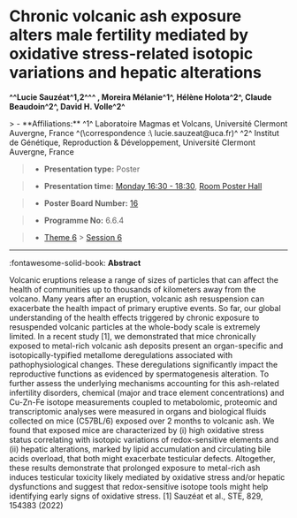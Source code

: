 # Chronic volcanic ash exposure alters male fertility mediated by oxidative stress-related isotopic variations and hepatic alterations

**^^Lucie Sauzéat^1,2\^^^ , Moreira Mélanie^1^, Hélène Holota^2^, Claude Beaudoin^2^, David H. Volle^2^**

<!-- more -->> - **Affiliations:** ^1^ Laboratoire Magmas et Volcans, Université Clermont Auvergne, France ^(\correspondence :\ lucie.sauzeat@uca.fr)^ ^2^ Institut de Génétique, Reproduction & Développement, Université Clermont Auvergne, France 

> - **Presentation type:** Poster

> - **Presentation time:** [Monday 16:30 - 18:30](../sessions_comparison.md#__tabbed_1_6), [Room Poster Hall](../maps_venue.md#__tabbed_1_1)

> - **Poster Board Number:** [16](../map_poster_boards.md#monday)

> - **Programme No:** 6.6.4

> - [Theme 6](../theme6.md) > [Session 6](../sessions/session-6-6.md)

--- 

:fontawesome-solid-book: **Abstract**

Volcanic eruptions release a range of sizes of particles that can affect the health of communities up to thousands of kilometers away from the volcano. Many years after an eruption, volcanic ash resuspension can exacerbate the health impact of primary eruptive events. So far, our global understanding of the health effects triggered by chronic exposure to resuspended volcanic particles at the whole-body scale is extremely limited. In a recent study [1], we demonstrated that mice chronically exposed to metal-rich volcanic ash deposits present an organ-specific and isotopically-typified metallome deregulations associated with pathophysiological changes. These deregulations significantly impact the reproductive functions as evidenced by spermatogenesis alteration. To further assess the underlying mechanisms accounting for this ash-related infertility disorders, chemical (major and trace element concentrations) and Cu-Zn-Fe isotope measurements coupled to metabolomic, proteomic and transcriptomic analyses were measured in organs and biological fluids collected on mice (C57BL/6) exposed over 2 months to volcanic ash. We found that exposed mice are characterized by (i) high oxidative stress status correlating with isotopic variations of redox-sensitive elements and (ii) hepatic alterations, marked by lipid accumulation and circulating bile acids overload, that both might exacerbate testicular defects. Altogether, these results demonstrate that prolonged exposure to metal-rich ash induces testicular toxicity likely mediated by oxidative stress and/or hepatic dysfunctions and suggest that redox-sensitive isotope tools might help identifying early signs of oxidative stress.
[1] Sauzéat et al., STE, 829, 154383 (2022)

